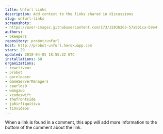 ```yaml
---
title: Unfurl Links
description: Add context to the links shared in discussions
slug: unfurl-links
screenshots:
- https://user-images.githubusercontent.com/173/32036265-57a501ca-b9e4-11e7-9db3-52374fb7290c.png
authors:
- bkeepers
repository: probot/unfurl
host: http://probot-unfurl.herokuapp.com
stars: 29
updated: 2018-04-05 18:55:32 UTC
installations: 60
organizations:
- reactiveui
- probot
- goreleaser
- GameServerManagers
- caarlos0
- wangzuo
- xcodeswift
- thefrontside
- jahirfiquitiva
- timvideos
---
```


When a link is found in a comment, this app will add more information to the bottom of the comment about the link.
